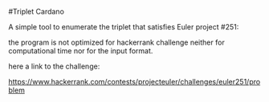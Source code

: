 #Triplet Cardano

A simple tool to enumerate the triplet that satisfies Euler project #251:

the program is not optimized for hackerrank challenge neither for computational time nor for the input format.

here a link to the challenge:

https://www.hackerrank.com/contests/projecteuler/challenges/euler251/problem
